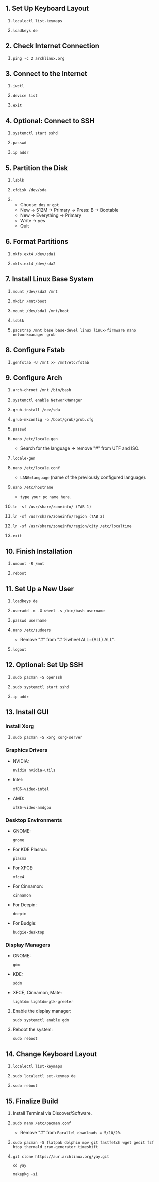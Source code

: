 ## 1. Set Up Keyboard Layout

1. 
   ```
   localectl list-keymaps
   ```
2. 
   ```
   loadkeys de
   ```

## 2. Check Internet Connection

1. 
   ```
   ping -c 2 archlinux.org
   ```

## 3. Connect to the Internet

1. 
   ```
   iwctl
   ```
2. 
   ```
   device list
   ```
3. 
   ```
   exit
   ```

## 4. Optional: Connect to SSH

1. 
   ```
   systemctl start sshd
   ```
2. 
   ```
   passwd
   ```
3. 
   ```
   ip addr
   ```

## 5. Partition the Disk

1. 
   ```
   lsblk
   ```
2. 
   ```
   cfdisk /dev/sda
   ```

3. - Choose: `dos` or `gpt`
   - New -> 512M -> Primary -> Press: B -> Bootable
   - New -> Everything -> Primary
   - Write -> yes
   - Quit

## 6. Format Partitions

1. 
   ```
   mkfs.ext4 /dev/sda1
   ```
2. 
   ```
   mkfs.ext4 /dev/sda2
   ```

## 7. Install Linux Base System

1. 
   ```
   mount /dev/sda2 /mnt
   ```
2. 
   ```
   mkdir /mnt/boot
   ```
3. 
   ```
   mount /dev/sda1 /mnt/boot
   ```
4. 
   ```
   lsblk
   ```
5. 
   ```
   pacstrap /mnt base base-devel linux linux-firmware nano networkmanager grub
   ```

## 8. Configure Fstab

1. 
   ```
   genfstab -U /mnt >> /mnt/etc/fstab
   ```

## 9. Configure Arch

1. 
   ```
   arch-chroot /mnt /bin/bash
   ```
2. 
   ```
   systemctl enable NetworkManager
   ```
3. 
   ```
   grub-install /dev/sda
   ```
4. 
   ```
   grub-mkconfig -o /boot/grub/grub.cfg
   ```
5. 
   ```
   passwd
   ```
6. 
   ```
   nano /etc/locale.gen
   ```
   - Search for the language -> remove "#" from UTF and ISO.

7. 
   ```
   locale-gen
   ```
8. 
   ```
   nano /etc/locale.conf
   ```
   - `LANG=language` (name of the previously configured language).

9. 
    ```
    nano /etc/hostname
    ```
    - `type your pc name here`.

10. 
    ```
    ln -sf /usr/share/zoneinfo/ (TAB 1)
    ```
11. 
    ```
    ln -sf /usr/share/zoneinfo/region (TAB 2)
    ```
12. 
    ```
    ln -sf /usr/share/zoneinfo/region/city /etc/localtime
    ```
13. 
    ```
    exit
    ```

## 10. Finish Installation 

1. 
   ```
   umount -R /mnt
   ```
2. 
   ```
   reboot
   ```

## 11. Set Up a New User

1. 
   ```
   loadkeys de
   ```
2. 
   ```
   useradd -m -G wheel -s /bin/bash username
   ```
3. 
   ```
   passwd username
   ```
4. 
   ```
   nano /etc/sudoers
   ```
   - Remove "#" from "# %wheel ALL=(ALL) ALL".

5. 
   ```
   logout
   ```

## 12. Optional: Set Up SSH

1. 
   ```
   sudo pacman -S openssh
   ```
2. 
   ```
   sudo systemctl start sshd
   ```
3. 
   ```
   ip addr
   ```

## 13. Install GUI

### Install Xorg

1. 
   ```
   sudo pacman -S xorg xorg-server
   ```

### Graphics Drivers

- NVIDIA:
   ```
   nvidia nvidia-utils
   ```
- Intel:
   ```
   xf86-video-intel
   ```
- AMD:
   ```
   xf86-video-amdgpu
   ```

### Desktop Environments

- GNOME:
   ```
   gnome
   ```
- For KDE Plasma:
   ```
   plasma
   ```
- For XFCE:
   ```
  xfce4
   ```
- For Cinnamon:
   ```
   cinnamon
   ```
- For Deepin:
   ```
   deepin 
   ```
- For Budgie:
   ```
   budgie-desktop
   ```

### Display Managers

- GNOME: 
   ```
   gdm
   ```
- KDE: 
   ```
   sddm
   ```
- XFCE, Cinnamon, Mate: 
   ```
   lightdm lightdm-gtk-greeter
   ```

2. Enable the display manager:
   ```
   sudo systemctl enable gdm
   ```

3. Reboot the system:
   ```
   sudo reboot
   ```

## 14. Change Keyboard Layout

1. 
   ```
   localectl list-keymaps
   ```
2. 
   ```
   sudo localectl set-keymap de
   ```
3. 
   ```
   sudo reboot
   ```

## 15. Finalize Build

1. Install Terminal via Discover/Software.
2. 
   ```
   sudo nano /etc/pacman.conf
   ```
   - Remove "#" from `Parallel downloads = 5/10/20`.
  
3.  
   ```
   sudo pacman -S flatpak dolphin mpv git fastfetch wget gedit fzf htop thermald zram-generator timeshift
4. 
   ```
   git clone https://aur.archlinux.org/yay.git
   ```
    
   ```
   cd yay
   ```
    
   ```
   makepkg -si
   ```
